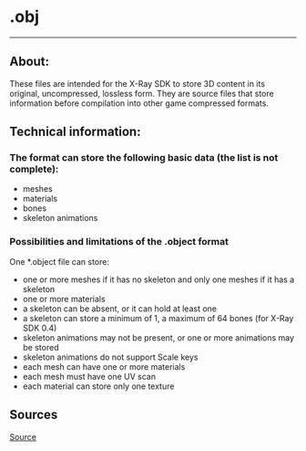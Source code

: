 # .obj

___

## About:

These files are intended for the X-Ray SDK to store 3D content in its original, uncompressed, lossless form. They are source files that store information before compilation into other game compressed formats. 

## Technical information:

### The format can store the following basic data (the list is not complete):

- meshes
- materials
- bones
- skeleton animations

### Possibilities and limitations of the .object format

One *.object file can store:

- one or more meshes if it has no skeleton and only one meshes if it has a skeleton
- one or more materials
- a skeleton can be absent, or it can hold at least one
- a skeleton can store a minimum of 1, a maximum of 64 bones (for X-Ray SDK 0.4)
- skeleton animations may not be present, or one or more animations may be stored
- skeleton animations do not support Scale keys
- each mesh can have one or more materials
- each mesh must have one UV scan
- each material can store only one texture

## Sources
[Source](https://github.com/PavelBlend/blender-xray/wiki/Plugin-.object)
